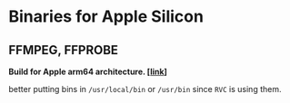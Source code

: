 # Binaries for Apple Silicon

## FFMPEG, FFPROBE 
**Build for Apple arm64 architecture. [[link](https://github.com/godpeny/ffmpeg-apple-arm64-build)]** 

better putting bins in `/usr/local/bin` or `/usr/bin` since ``RVC`` is using them.
